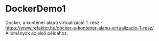 # DockerDemo1
Docker, a konténer alapú virtualizáció 1. rész - https://www.refaktor.hu/docker-a-kontener-alapu-virtualizacio-1-resz/
Állományok az első példához.
